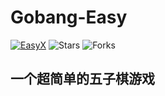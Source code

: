 # Gobang-Easy

[![EasyX](https://img.shields.io/badge/graphics-EasyX-orange.svg)](https://easyx.cn)
![Stars](https://img.shields.io/github/stars/Rising-Galaxy/HiEasyX)
![Forks](https://img.shields.io/github/forks/Rising-Galaxy/HiEasyX)

## 一个超简单的五子棋游戏
